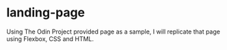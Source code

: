 # landing-page

Using The Odin Project provided page as a sample, I will replicate that page using Flexbox, CSS and HTML.
